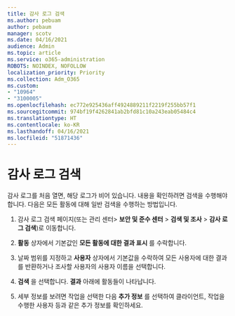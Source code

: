 ```yaml
---
title: 감사 로그 검색
ms.author: pebuam
author: pebaum
manager: scotv
ms.date: 04/16/2021
audience: Admin
ms.topic: article
ms.service: o365-administration
ROBOTS: NOINDEX, NOFOLLOW
localization_priority: Priority
ms.collection: Adm_O365
ms.custom:
- "10964"
- "3100005"
ms.openlocfilehash: ec772e925436aff4924889211f2219f255bb57f1
ms.sourcegitcommit: 974bf19f4262841ab2bfd81c10a243eab05484c4
ms.translationtype: HT
ms.contentlocale: ko-KR
ms.lasthandoff: 04/16/2021
ms.locfileid: "51871436"
---
```

# <a name="retrieve-the-audit-logs"></a>감사 로그 검색

감사 로그를 처음 열면, 해당 로그가 비어 있습니다. 내용을 확인하려면 검색을 수행해야 합니다. 다음은 모든 활동에 대해 일반 검색을 수행하는 방법입니다.

1. 감사 로그 검색 페이지(또는 관리 센터> **보안 및 준수 센터** > **검색 및 조사** > **감사 로그 검색**)로 이동합니다.

1. **활동** 상자에서 기본값인 **모든 활동에 대한 결과 표시** 를 수락합니다.

1. 날짜 범위를 지정하고 **사용자** 상자에서 기본값을 수락하여 모든 사용자에 대한 결과를 반환하거나 조사할 사용자의 사용자 이름을 선택합니다.

1. **검색** 을 선택합니다. **결과** 아래에 활동들이 나타납니다.

1. 세부 정보를 보려면 작업을 선택한 다음 **추가 정보** 를 선택하여 클라이언트, 작업을 수행한 사용자 등과 같은 추가 정보를 확인하세요.
